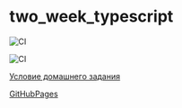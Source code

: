 # two_week_typescript

![CI](https://github.com/DnD-developer/two_week_typescript/actions/workflows/deploy.yml/badge.svg?branch=master)

![CI](https://github.com/DnD-developer/two_week_typescript/actions/workflows/build.yml/badge.svg?branch=dev)

[Условие домашнего задания](https://lk.result.school/pl/teach/control/lesson/view?id=281042817&editMode=0)

[GitHubPages](https://dnd-developer.github.io/two_week_typescript/)
